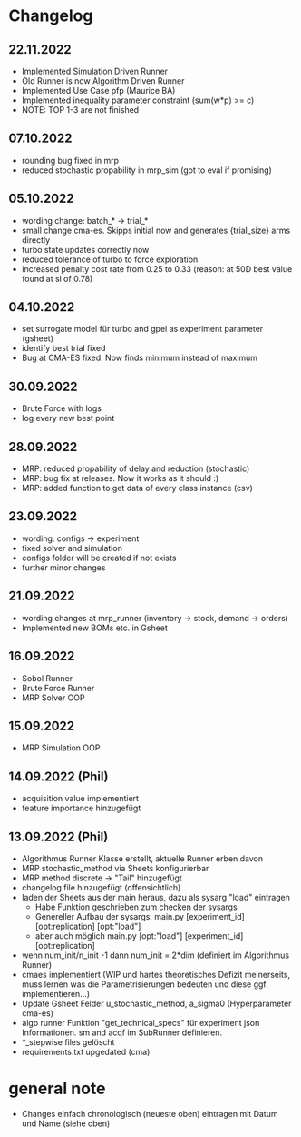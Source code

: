 # Changelog
## 22.11.2022
- Implemented Simulation Driven Runner
- Old Runner is now Algorithm Driven Runner
- Implemented Use Case pfp (Maurice BA)
- Implemented inequality parameter constraint (sum(w*p) >= c)
- NOTE: TOP 1-3 are not finished

## 07.10.2022
- rounding bug fixed in mrp
- reduced stochastic propability in mrp_sim (got to eval if promising) 

## 05.10.2022
- wording change: batch_* -> trial_*
- small change cma-es. Skipps initial now and generates {trial_size} arms directly
- turbo state updates correctly now
- reduced tolerance of turbo to force exploration
- increased penalty cost rate from 0.25 to 0.33 (reason: at 50D best value found at sl of 0.78)

## 04.10.2022
- set surrogate model für turbo and gpei as experiment parameter (gsheet)
- identify best trial fixed
- Bug at CMA-ES fixed. Now finds minimum instead of maximum

## 30.09.2022
- Brute Force with logs
- log every new best point

## 28.09.2022
- MRP: reduced propability of delay and reduction (stochastic)
- MRP: bug fix at releases. Now it works as it should :)
- MRP: added function to get data of every class instance (csv) 

## 23.09.2022
- wording: configs -> experiment
- fixed solver and simulation
- configs folder will be created if not exists
- further minor changes

## 21.09.2022
- wording changes at mrp_runner (inventory -> stock, demand -> orders)
- Implemented new BOMs etc. in Gsheet

## 16.09.2022
- Sobol Runner 
- Brute Force Runner
- MRP Solver OOP

## 15.09.2022
- MRP Simulation OOP

## 14.09.2022 (Phil)
- acquisition value implementiert
- feature importance hinzugefügt

## 13.09.2022 (Phil)
- Algorithmus Runner Klasse erstellt, aktuelle Runner erben davon
- MRP stochastic_method via Sheets konfigurierbar
- MRP method discrete -> "Tail" hinzugefügt
- changelog file hinzugefügt (offensichtlich)
- laden der Sheets aus der main heraus, dazu als sysarg "load" eintragen
  - Habe Funktion geschrieben zum checken der sysargs
  - Genereller Aufbau der sysargs: main.py [experiment_id] [opt:replication] [opt:"load"]
  - aber auch möglich main.py [opt:"load"] [experiment_id] [opt:replication] 
- wenn num_init/n_init -1 dann num_init = 2*dim (definiert im Algorithmus Runner)
- cmaes implementiert (WIP und hartes theoretisches Defizit meinerseits, muss lernen was die Parametrisierungen bedeuten und diese ggf. implementieren...)
- Update Gsheet Felder u_stochastic_method, a_sigma0 (Hyperparameter cma-es)
- algo runner Funktion "get_technical_specs" für experiment json Informationen. sm and acqf im SubRunner definieren.
- *_stepwise files gelöscht
- requirements.txt upgedated (cma)

# general note
- Changes einfach chronologisch (neueste oben) eintragen mit Datum und Name (siehe oben)